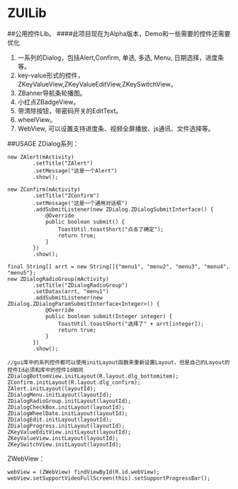 # ZUILib
##公用控件Lib。
####此项目现在为Alpha版本，Demo和一些需要的控件还需要优化
1. 一系列的Dialog，包括Alert,Confirm, 单选, 多选, Menu, 日期选择，进度条等。 
2. key-value形式的控件，ZKeyValueView,ZKeyValueEditView,ZKeySwitchView。
3. ZBanner导航条轮播图。
4. 小红点ZBadgeView。
5. 带清除按钮，带密码开关的EditText。
6. wheelView。
7. WebView, 可以设置支持进度条、视频全屏播放、js通讯、文件选择等。

##USAGE
ZDialog系列：
```
new ZAlert(mActivity)
        .setTitle("ZAlert")
        .setMessage("这是一个Alert")
        .show();
        
new ZConfirm(mActivity)
        .setTitle("ZConfirm")
        .setMessage("这是一个通用对话框")
        .addSubmitListener(new ZDialog.ZDialogSubmitInterface() {
            @Override
            public boolean submit() {
                ToastUtil.toastShort("点击了确定");
                return true;
            }
        })
        .show();
        
final String[] arrt = new String[]{"menu1", "menu2", "menu3", "menu4", "menu5"};
new ZDialogRadioGroup(mActivity)
        .setTitle("ZDialogRadioGroup")
        .setDatas(arrt, "menu1")
        .addSubmitListener(new ZDialog.ZDialogParamSubmitInterface<Integer>() {
            @Override
            public boolean submit(Integer integer) {
                ToastUtil.toastShort("选择了" + arrt[integer]);
                return true;
            }
        })
        .show();
        
//gui库中的系列控件都可以使用initLayout函数来重新设置Layout，但是自己的Layout的控件Id必须和库中的控件Id相同
ZDialogBottomView.initLayout(R.layout.dlg_bottomitem);
ZConfirm.initLayout(R.layout.dlg_confirm);
ZAlert.initLayout(layoutId);
ZDialogMenu.initLayout(layoutId);
ZDialogRadioGroup.initLayout(layoutId);
ZDialogCheckBox.initLayout(layoutId);
ZDialogWheelDate.initLayout(layoutId);
ZDialogEdit.initLayout(layoutId);
ZDialogProgress.initLayout(layoutId);
ZKeyValueEditView.initLayout(layoutId);
ZKeyValueView.initLayout(layoutId);
ZKeySwitchView.initLayout(layoutId);
```

ZWebView：
```
webView = (ZWebView) findViewById(R.id.webView);
webView.setSupportVideoFullScreen(this).setSupportProgressBar();
```


